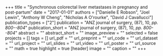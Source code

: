 +++
title = "Synchronous colorectal liver metastases in pregnancy and post-partum"
date = "2017-01-01"
authors = ["Danielle E Robson", "Joel Lewin", "Anthony W Cheng", "Nicholas A O'rourke", "David J Cavallucci"]
publication_types = ["2"]
publication = "ANZ journal of surgery, (87), 10, _pp. 800--804_"
publication_short = "ANZ journal of surgery, (87), 10, _pp. 800--804_"
abstract = ""
abstract_short = ""
image_preview = ""
selected = false
projects = []
tags = []
url_pdf = ""
url_preprint = ""
url_code = ""
url_dataset = ""
url_project = ""
url_slides = ""
url_video = ""
url_poster = ""
url_source = ""
math = true
highlight = true
[header]
image = ""
caption = ""
+++
